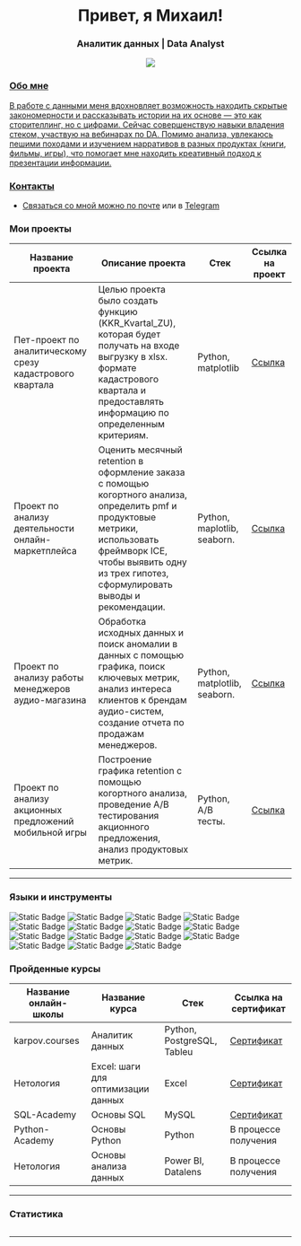 <div id="header" align="center">
    <h1>Привет, я Михаил! </h1>
    <h3>Аналитик данных | Data Analyst</h3>
</div>

<div id="socials" align="center">
    <a href="https://t.me/jekobi">
    <img src="https://img.shields.io/badge/Telegram-grey?style=for-the-badge&logo=telegram&logoColor=white"/>
</div>

### Обо мне

В работе с данными меня вдохновляет возможность находить скрытые закономерности и рассказывать истории на их основе — это как сторителлинг, но с цифрами. Сейчас совершенствую навыки владения стеком, участвую на вебинарах по DA. Помимо анализа, увлекаюсь пешими походами и изучением нарративов в разных продуктах (книги, фильмы, игры), что помогает мне находить креативный подход к презентации информации.

### Контакты
- Связаться со мной можно по [почте](mailto:mixail_turov@mail.ru) или в [Telegram](https://t.me/jekobi)

### Мои проекты
| Название проекта | Описание проекта | Стек | Ссылка на проект |
|-----------------------|----------------|------|----------------------|
| Пет-проект по аналитическому срезу кадастрового квартала | Целью проекта было создать функцию (KKR_Kvartal_ZU), которая будет получать на входе выгрузку в xlsx. формате кадастрового квартала и предоставлять информацию по определенным критериям.  | Python, matplotlib | [Ссылка](https://github.com/mturov/project_kvartal_zu) |
| Проект по анализу деятельности онлайн-маркетплейса | Оценить месячный retention в оформление заказа с помощью когортного анализа, определить pmf и продуктовые метрики, использовать фреймворк ICE, чтобы выявить одну из трех гипотез, сформулировать выводы и рекомендации. | Python, maplotlib, seaborn. | [Ссылка](https://github.com/mturov/project_product_analytics) |
| Проект по анализу работы менеджеров аудио-магазина | Обработка исходных данных и поиск аномалии в данных с помощью графика, поиск ключевых метрик, анализ интереса клиентов к брендам аудио-систем, создание отчета по продажам менеджеров. | Python, matplotlib, seaborn. | [Ссылка](https://github.com/mturov/project_sound_shop) |
| Проект по анализу акционных предложений мобильной игры | Построение графика retention с помощью когортного анализа, проведение A/B тестирования акционного предложения, анализ продуктовых метрик. |  Python, A/B тесты. | [Ссылка](https://github.com/mturov/project_mobile_game) |

---

### Языки и инструменты

![Static Badge](https://img.shields.io/badge/PYTHON-white?style=for-the-badge&logo=Python) ![Static Badge](https://img.shields.io/badge/PANDAS-white?style=for-the-badge&logo=pandas&logoColor=red) ![Static Badge](https://img.shields.io/badge/NUMPY-white?style=for-the-badge&logo=numpy&logoColor=yellow) ![Static Badge](https://img.shields.io/badge/PLOTLY-white?style=for-the-badge&logo=plotly&logoColor=blue) ![Static Badge](https://img.shields.io/badge/scipy-white?style=for-the-badge&logo=scipy) ![Static Badge](https://img.shields.io/badge/PostgreSQL-white?style=for-the-badge&logo=postgresql&logoColor=red) ![Static Badge](https://img.shields.io/badge/MySQL-white?style=for-the-badge&logo=mysql&logoColor=black) ![Static Badge](https://img.shields.io/badge/Clickhouse-white?style=for-the-badge&logo=clickhouse&logoColor=blue) ![Static Badge](https://img.shields.io/badge/jupyter%20notebook-white?style=for-the-badge&logo=jupyter)
![Static Badge](https://img.shields.io/badge/AIRFLOW-white?style=for-the-badge&logo=apacheairflow&logoColor=blue) ![Static Badge](https://img.shields.io/badge/GIT-white?style=for-the-badge&logo=git&logoColor=red) ![Static Badge](https://img.shields.io/badge/TABLEU-white?style=for-the-badge) ![Static Badge](https://img.shields.io/badge/redash-white?style=for-the-badge&logo=redash) ![Static Badge](https://img.shields.io/badge/confluence-white?style=for-the-badge&logo=confluence&logoColor=blue) ![Static Badge](https://img.shields.io/badge/Datalens-white?style=for-the-badge&logoColor=blue)

### Пройденные курсы

| Название онлайн-школы | Название курса | Стек | Ссылка на сертификат |
|-----------------------|----------------|------|----------------------|
| karpov.courses | Аналитик данных | Python, PostgreSQL, Tableu | [Сертификат](https://lab.karpov.courses/certificate/15a0c068-3458-4750-899f-fece67f6c658/) |
| Нетология | Excel: шаги для оптимизации данных | Excel | [Сертификат](https://netology.ru/backend/api/user/programs/47472/pdf_certificate) |
| SQL-Academy | Основы SQL | MySQL | [Сертификат](https://sql-academy.org/check-certificate/6889f42719471b0029aab043?language=ru)|
| Python-Academy | Основы Python | Python | В процессе получения |
| Нетология | Основы анализа данных | Power BI, Datalens | В процессе получения |

---

### Статистика

<div id="stat" align="center">
    <img src="http://github-profile-summary-cards.vercel.app/api/cards/profile-details?username=mturov&theme=graywhite" alt=""/>
</div>

---
